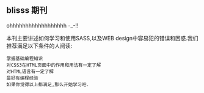 blisss 期刊
-------------
ohhhhhhhhhhhhhhhhhh -_-!!

本刊主要讲述如何学习和使用SASS,以及WEB design中容易犯的错误和困惑.我们推荐满足以下条件的人阅读:

    掌握基础编程知识
    对CSS3在HTML页面中的作用和用法有一定了解
    对HTML语言有一定了解
    最好有编程经验
    如果你觉得以上都满足,那么开始学习吧.

